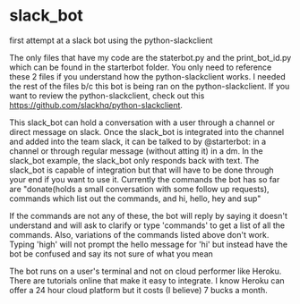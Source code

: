 # slack_bot
first attempt at a slack bot using the python-slackclient

The only files that have my code are the staterbot.py and the print_bot_id.py which can be found in the starterbot folder. You only need to reference these 2 files if you understand how the python-slackclient works. I needed the rest of the files b/c this bot is being ran on the python-slackclient. If you want to review the python-slackclient, check out this https://github.com/slackhq/python-slackclient. 

This slack_bot can hold a conversation with a user through a channel or direct message on slack. Once the slack_bot is integrated into the channel and added into the team slack, it can be talked to by @starterbot: in a channel or through regular message (without atting it) in a dm. In the slack_bot example, the slack_bot only responds back with text. The slack_bot is capable of integration but that will have to be done through your end if you want to use it. Currently the commands the bot has so far are "donate(holds a small conversation with some follow up requests), commands which list out the commands, and hi, hello, hey and sup"

If the commands are not any of these, the bot will reply by saying it doesn't understand and will ask to clarify or type 'commands' to get a list of all the commands. Also, variations of the commands listed above don't work. Typing 'high' will not prompt the hello message for 'hi' but instead have the bot be confused and say its not sure of what you mean

The bot runs on a user's terminal and not on cloud performer like Heroku. There are tutorials online that make it easy to integrate. I know Heroku can offer a 24 hour cloud platform but it costs (I believe) 7 bucks a month. 


